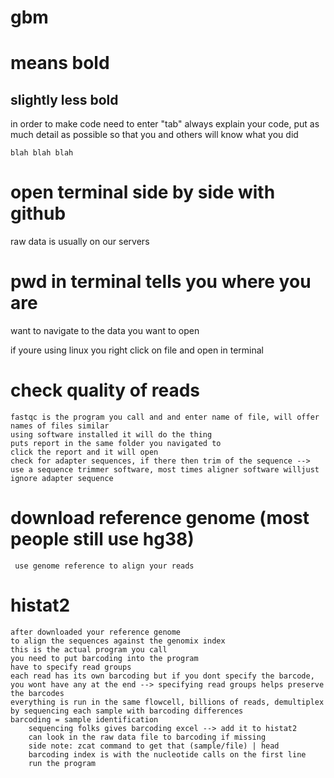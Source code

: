 # gbm
# means bold
## slightly less bold
in order to make code need to enter "tab"
always explain your code, put as much detail as possible so that you and others will know what you did
    
    blah blah blah
 # open terminal side by side with github   
 raw data is usually on our servers
 # pwd in terminal tells you where you are
 want to navigate to the data you want to open

 
 if youre using linux you right click on file and open in terminal
 
# check quality of reads
    fastqc is the program you call and and enter name of file, will offer names of files similar 
    using software installed it will do the thing
    puts report in the same folder you navigated to
    click the report and it will open
    check for adapter sequences, if there then trim of the sequence --> use a sequence trimmer software, most times aligner software willjust ignore adapter sequence 
 # download reference genome (most people still use hg38)
     use genome reference to align your reads
 # histat2
    after downloaded your reference genome
    to align the sequences against the genomix index 
    this is the actual program you call
    you need to put barcoding into the program
    have to specify read groups
    each read has its own barcoding but if you dont specify the barcode, you wont have any at the end --> specifying read groups helps preserve the barcodes
    everything is run in the same flowcell, billions of reads, demultiplex by sequencing each sample with barcoding differences
    barcoding = sample identification
        sequencing folks gives barcoding excel --> add it to histat2
        can look in the raw data file to barcoding if missing 
        side note: zcat command to get that (sample/file) | head
        barcoding index is with the nucleotide calls on the first line
        run the program
        
   
        
    
